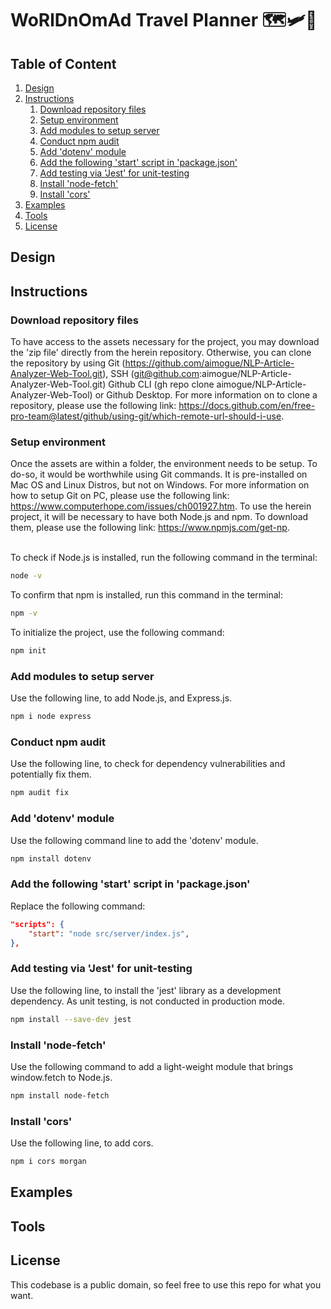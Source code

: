 # WoRlDnOmAd Travel Planner 🗺️🛩️🌄

## Table of Content

1. [Design](#Design)
2. [Instructions](#Instructions)
   1. [Download repository files](#Download-repository-files)
   2. [Setup environment](#Setup-environment)
   3. [Add modules to setup server](#Add-module-to-setup-server)
   4. [Conduct npm audit](#Conduct-npm-audit)
   5. [Add 'dotenv' module](#Add-'dotenv'-module)
   6. [Add the following 'start' script in 'package.json'](#Add-the-following-'start'-script-in-'package.json')
   7. [Add testing via 'Jest' for unit-testing](#Add-testing-via-'Jest'-for-unit-testing)
   8. [Install 'node-fetch'](#Install-'node-fetch')
   9. [Install 'cors'](#Add-the-OpenWeatherMap-Api-key)
3. [Examples](#Examples)
4. [Tools](#Tools)
5. [License](#License)

## Design

## Instructions

### Download repository files

To have access to the assets necessary for the project, you may download the 'zip file' directly from the herein repository. Otherwise, you can clone the repository by using Git (<https://github.com/aimogue/NLP-Article-Analyzer-Web-Tool.git>), SSH (git@github.com:aimogue/NLP-Article-Analyzer-Web-Tool.git) Github CLI (gh repo clone aimogue/NLP-Article-Analyzer-Web-Tool) or Github Desktop. For more information on to clone a repository, please use the following link: <https://docs.github.com/en/free-pro-team@latest/github/using-git/which-remote-url-should-i-use>.

### Setup environment

Once the assets are within a folder, the environment needs to be setup. To do-so, it would be worthwhile using Git commands. It is pre-installed on Mac OS and Linux Distros, but not on Windows. For more information on how to setup Git on PC, please use the following link: <https://www.computerhope.com/issues/ch001927.htm>. To use the herein project, it will be necessary to have both Node.js and npm. To download them, please use the following link: <https://www.npmjs.com/get-np>.
</br></br>

To check if Node.js is installed, run the following command in the terminal:

```bash
node -v
```

To confirm that npm is installed, run this command in the terminal:

```bash
npm -v
```

To initialize the project, use the following command:

```bash
npm init
```

### Add modules to setup server

Use the following line, to add Node.js, and Express.js.

```bash
npm i node express
```

### Conduct npm audit

Use the following line, to check for dependency vulnerabilities and potentially fix them.

```bash
npm audit fix
```

### Add 'dotenv' module

Use the following command line to add the 'dotenv' module.

```bash
npm install dotenv
```

### Add the following 'start' script in 'package.json'

Replace the following command:

```json
"scripts": {
    "start": "node src/server/index.js",
},
```

### Add testing via 'Jest' for unit-testing

Use the following line, to install the 'jest' library as a development dependency. As unit testing, is not conducted in production mode.

```bash
npm install --save-dev jest
```

### Install 'node-fetch'

Use the following command to add a light-weight module that brings window.fetch to Node.js.

```bash
npm install node-fetch
```

### Install 'cors'

Use the following line, to add cors.

```bash
npm i cors morgan
```

## Examples

## Tools

## License

This codebase is a public domain, so feel free to use this repo for what you want.
